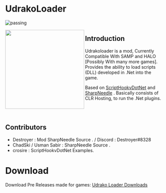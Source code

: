 # UdrakoLoader
![passing](https://img.shields.io/badge/build-passing-brightgreen) 


<img align="left" width="250" height="250" src="https://i.ibb.co/jrrCpd6/Udraco-Loader.png">




## Introduction
Udrakoloader is a mod, Currently Compatible With SAMP and HALO [Possibly With many more games]. 
Provides the ability to load scripts (DLL) developed in .Net into the game.

Based on [ScriptHookvDotNet](https://github.com/crosire/scripthookvdotnet) and [SharpNeedle](https://github.com/ChadSki/SharpNeedle) . Basically consists of CLR Hosting, to run the .Net plugins.

![]()

![]() 

![]() 

 ## Contributors
- Destroyer : Mod SharpNeedle Source .  / Discord : Destroyer#8328
- ChadSki / Usman Sabir : SharpNeedle Source .
- crosire : ScriptHookvDotNet Examples.

# Download

Download Pre Releases made for games: [Udrako Loader Downloads](https://github.com/DestroyerDarkNess/Udrakoloader/releases/tag/1.0) 




